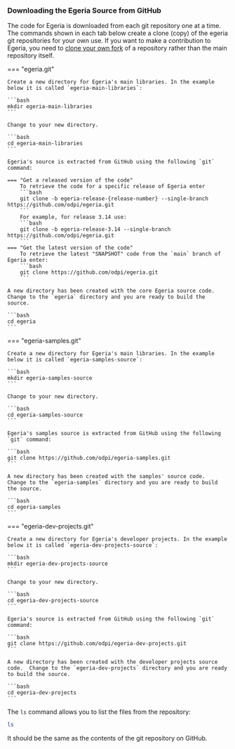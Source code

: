 <!-- SPDX-License-Identifier: CC-BY-4.0 -->
<!-- Copyright Contributors to the ODPi Egeria project. -->

### Downloading the Egeria Source from GitHub

The code for Egeria is downloaded from each git repository one at a time.  The commands shown in each tab below create a clone (copy) of the egeria git repositories for your own use.  If you want to make a contribution to Egeria, you need to [clone your own fork](/education/tutorials/git-and-git-hub-tutorial/#creating-a-fork-and-a-clone) of a repository rather than the main repository itself. 

=== "egeria.git"

    Create a new directory for Egeria's main libraries. In the example below it is called `egeria-main-libraries`:

    ```bash
    mkdir egeria-main-libraries
    ```
    
    Change to your new directory.
    
    ```bash
    cd egeria-main-libraries
    ```
    
    Egeria's source is extracted from GitHub using the following `git` command:
    
    === "Get a released version of the code"
        To retrieve the code for a specific release of Egeria enter
        ```bash
        git clone -b egeria-release-{release-number} --single-branch https://github.com/odpi/egeria.git
        ```
        For example, for release 3.14 use:
        ```bash
        git clone -b egeria-release-3.14 --single-branch https://github.com/odpi/egeria.git
        ```
    === "Get the latest version of the code"
        To retrieve the latest "SNAPSHOT" code from the `main` branch of Egeria enter:
        ```bash
        git clone https://github.com/odpi/egeria.git
        ```
        
    A new directory has been created with the core Egeria source code.  Change to the `egeria` directory and you are ready to build the source.
    
    ```bash
    cd egeria
    ```
  

=== "egeria-samples.git"

    Create a new directory for Egeria's main libraries. In the example below it is called `egeria-samples-source`:

    ```bash
    mkdir egeria-samples-source
    ```
    
    Change to your new directory.
    
    ```bash
    cd egeria-samples-source
    ```
    
    Egeria's samples source is extracted from GitHub using the following `git` command:
    
    ```bash
    git clone https://github.com/odpi/egeria-samples.git
    ```
    
    A new directory has been created with the samples' source code.  Change to the `egeria-samples` directory and you are ready to build the source.
    
    ```bash
    cd egeria-samples
    ```
    
=== "egeria-dev-projects.git"

    Create a new directory for Egeria's developer projects. In the example below it is called `egeria-dev-projects-source`:

    ```bash
    mkdir egeria-dev-projects-source
    ```
    
    Change to your new directory.
    
    ```bash
    cd egeria-dev-projects-source
    ```
    
    Egeria's source is extracted from GitHub using the following `git` command:
    
    ```bash
    git clone https://github.com/odpi/egeria-dev-projects.git
    ```
    
    A new directory has been created with the developer projects source code.  Change to the `egeria-dev-projects` directory and you are ready to build the source.
    
    ```bash
    cd egeria-dev-projects
    ```

The `ls` command allows you to list the files from the repository:

```bash
ls
```

It should be the same as the contents of the git repository on GitHub.



